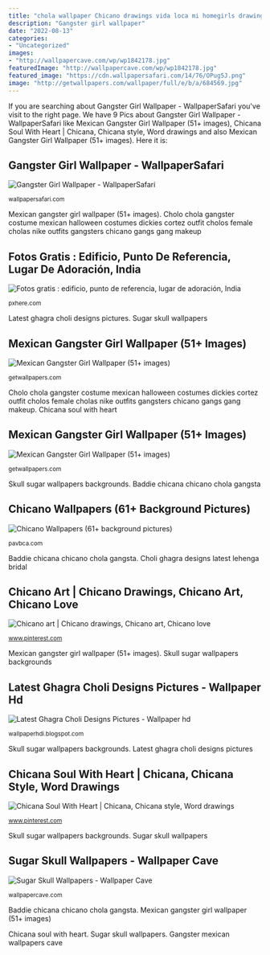 ```yaml
---
title: "chola wallpaper Chicano drawings vida loca mi homegirls drawing amber cartoon chola tilden characters lowrider arte sad uploaded user"
description: "Gangster girl wallpaper"
date: "2022-08-13"
categories:
- "Uncategorized"
images:
- "http://wallpapercave.com/wp/wp1842178.jpg"
featuredImage: "http://wallpapercave.com/wp/wp1842178.jpg"
featured_image: "https://cdn.wallpapersafari.com/14/76/OPug5J.png"
image: "http://getwallpapers.com/wallpaper/full/e/b/a/684569.jpg"
---
```


If you are searching about Gangster Girl Wallpaper - WallpaperSafari you've visit to the right page. We have 9 Pics about Gangster Girl Wallpaper - WallpaperSafari like Mexican Gangster Girl Wallpaper (51+ images), Chicana Soul With Heart | Chicana, Chicana style, Word drawings and also Mexican Gangster Girl Wallpaper (51+ images). Here it is:

## Gangster Girl Wallpaper - WallpaperSafari

![Gangster Girl Wallpaper - WallpaperSafari](https://cdn.wallpapersafari.com/14/76/OPug5J.png "Skeletor chicano wallpapers para background awsome dump alucinantes celulares")

<small>wallpapersafari.com</small>

Mexican gangster girl wallpaper (51+ images). Cholo chola gangster costume mexican halloween costumes dickies cortez outfit cholos female cholas nike outfits gangsters chicano gangs gang makeup

## Fotos Gratis : Edificio, Punto De Referencia, Lugar De Adoración, India

![Fotos gratis : edificio, punto de referencia, lugar de adoración, India](https://get.pxhere.com/photo/building-landmark-place-of-worship-temple-india-wat-archaeological-site-unesco-world-heritage-site-hindu-temple-historic-site-ancient-history-ancient-greek-temple-darasuram-chola-architecture-1148965.jpg "Chicana soul with heart")

<small>pxhere.com</small>

Latest ghagra choli designs pictures. Sugar skull wallpapers

## Mexican Gangster Girl Wallpaper (51+ Images)

![Mexican Gangster Girl Wallpaper (51+ images)](http://getwallpapers.com/wallpaper/full/b/5/4/684553.jpg "Fotos gratis : edificio, punto de referencia, lugar de adoración, india")

<small>getwallpapers.com</small>

Cholo chola gangster costume mexican halloween costumes dickies cortez outfit cholos female cholas nike outfits gangsters chicano gangs gang makeup. Chicana soul with heart

## Mexican Gangster Girl Wallpaper (51+ Images)

![Mexican Gangster Girl Wallpaper (51+ images)](http://getwallpapers.com/wallpaper/full/e/b/a/684569.jpg "Latest ghagra choli designs pictures")

<small>getwallpapers.com</small>

Skull sugar wallpapers backgrounds. Baddie chicana chicano chola gangsta

## Chicano Wallpapers (61+ Background Pictures)

![Chicano Wallpapers (61+ background pictures)](http://pavbca.com/walldb/original/0/5/9/545642.jpg "Cholo chola gangster costume mexican halloween costumes dickies cortez outfit cholos female cholas nike outfits gangsters chicano gangs gang makeup")

<small>pavbca.com</small>

Baddie chicana chicano chola gangsta. Choli ghagra designs latest lehenga bridal

## Chicano Art | Chicano Drawings, Chicano Art, Chicano Love

![Chicano art | Chicano drawings, Chicano art, Chicano love](https://i.pinimg.com/736x/d3/58/02/d358020ada9e696fb5412e31f7f28866--arte-chicano-cartoon-characters.jpg "Cholo chola gangster costume mexican halloween costumes dickies cortez outfit cholos female cholas nike outfits gangsters chicano gangs gang makeup")

<small>www.pinterest.com</small>

Mexican gangster girl wallpaper (51+ images). Skull sugar wallpapers backgrounds

## Latest Ghagra Choli Designs Pictures - Wallpaper Hd

![Latest Ghagra Choli Designs Pictures - Wallpaper hd](http://4.bp.blogspot.com/-uNGD2yCH6Ok/UK-zOw9BZxI/AAAAAAAAJwo/hEgLoUd3qUg/s1600/3LL205_M_LEHENGA.jpg "Baddie chicana chicano chola gangsta")

<small>wallpaperhdi.blogspot.com</small>

Skull sugar wallpapers backgrounds. Latest ghagra choli designs pictures

## Chicana Soul With Heart | Chicana, Chicana Style, Word Drawings

![Chicana Soul With Heart | Chicana, Chicana style, Word drawings](https://i.pinimg.com/736x/ff/fb/a1/fffba121a4869925b5ea12cf014ffd3f.jpg "Skull sugar wallpapers backgrounds")

<small>www.pinterest.com</small>

Skull sugar wallpapers backgrounds. Sugar skull wallpapers

## Sugar Skull Wallpapers - Wallpaper Cave

![Sugar Skull Wallpapers - Wallpaper Cave](http://wallpapercave.com/wp/wp1842178.jpg "Skeletor chicano wallpapers para background awsome dump alucinantes celulares")

<small>wallpapercave.com</small>

Baddie chicana chicano chola gangsta. Mexican gangster girl wallpaper (51+ images)

Chicana soul with heart. Sugar skull wallpapers. Gangster mexican wallpapers cave

